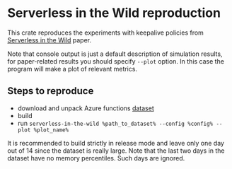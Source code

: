 # Serverless in the Wild reproduction
This crate reproduces the experiments with keepalive policies from [Serverless in the Wild](https://www.usenix.org/conference/atc20/presentation/shahrad) paper.

Note that console output is just a default description of simulation results, for paper-related results you should specify `--plot` option. In this case the program will make a plot of relevant metrics.
## Steps to reproduce
- download and unpack Azure functions [dataset](https://github.com/Azure/AzurePublicDataset/blob/master/AzureFunctionsDataset2019.md)
- build
- run `serverless-in-the-wild %path_to_dataset% --config %config% --plot %plot_name%`

It is recommended to build strictly in release mode and leave only one day out of 14 since the dataset is really large.
Note that the last two days in the dataset have no memory percentiles. Such days are ignored.
